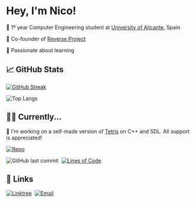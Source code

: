 # Hey, I'm Nico!

🔹 1º year Computer Engineering student at [University of Alicante](https://www.ua.es/), Spain

🔹 Co-founder of [Reverse Project](https://www.youtube.com/@reverseESP/videos)

🔹 Passionate about learning




## 📈 GitHub Stats

[![GitHub Streak](https://github-readme-streak-stats.herokuapp.com?user=NicolasSerranoGarcia&theme=tokyonight&date_format=j%20M%5B%20Y%5D)](https://linktr.ee/NicolasSerrano)

![Top Langs](https://github-readme-stats.vercel.app/api/top-langs/?username=NicolasSerranoGarcia&layout=compact&theme=tokyonight)
## 👩‍💻 Currently...

🔹 I'm working on a self-made version of [Tetris](https://github.com/NicolasSerranoGarcia/Tetris-game) on C++ and SDL. All support is appreciated!

[![Repo](https://github-readme-stats.vercel.app/api/pin/?username=NicolasSerranoGarcia&repo=Tetris-game&theme=tokyonight&cache_seconds=1)](https://github.com/NicolasSerranoGarcia/Tetris-game)

![GitHub last commit](https://img.shields.io/github/last-commit/NicolasSerranoGarcia/Tetris-game?color=5a8fff&label=last%20commit&labelColor=2e3440&logo=github&logoColor=ffffff&style=flat)&nbsp;
[![Lines of Code](https://img.shields.io/endpoint?url=https://gist.githubusercontent.com/NicolasSerranoGarcia/af893f26e2df800b6357307c268ca77c/raw/lines.json&color=5a8fff&labelColor=2e3440&style=flat&cache_seconds=1)](https://github.com/NicolasSerranoGarcia/Tetris-game)


## 🔗 Links
[![Linktree](https://img.shields.io/badge/Linktree-Socials-9ece6a?style=for-the-badge&logo=linktree&logoColor=white)](https://linktr.ee/NicolasSerrano)&nbsp;
[![Email](https://img.shields.io/badge/Email-Contact-f7768e?style=for-the-badge&logo=gmail&logoColor=white)](mailto:serranogarcianicolas@gmail.com)
